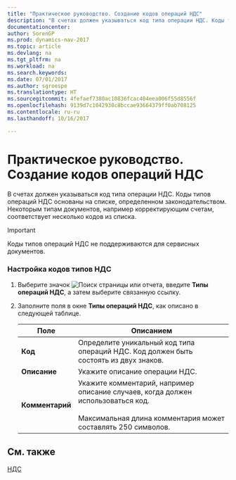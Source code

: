 ```yaml
---
title: "Практическое руководство. Создание кодов операций НДС"
description: "В счетах должен указываться код типа операции НДС. Коды типов операций НДС основаны на списке, определенном законодательством. Некоторым типам документов, например корректирующим счетам, соответствует несколько кодов из списка."
documentationcenter: 
author: SorenGP
ms.prod: dynamics-nav-2017
ms.topic: article
ms.devlang: na
ms.tgt_pltfrm: na
ms.workload: na
ms.search.keywords: 
ms.date: 07/01/2017
ms.author: sgroespe
ms.translationtype: HT
ms.sourcegitcommit: 4fefaef7380ac10836fcac404eea006f55d8556f
ms.openlocfilehash: 9139d7c1042930c8bccae93664379ff0ab708125
ms.contentlocale: ru-ru
ms.lasthandoff: 10/16/2017

---
```

# <a name="how-to-create-vat-entry-codes"></a>Практическое руководство. Создание кодов операций НДС
В счетах должен указываться код типа операции НДС. Коды типов операций НДС основаны на списке, определенном законодательством. Некоторым типам документов, например корректирующим счетам, соответствует несколько кодов из списка.  
  
> [!IMPORTANT]  
>  Коды типов операций НДС не поддерживаются для сервисных документов.  
  
### <a name="to-set-up-vat-type-codes"></a>Настройка кодов типов НДС  
  
1.  Выберите значок ![Поиск страницы или отчета](media/ui-search/search_small.png "Значок поиска страницы или отчета"), введите **Типы операций НДС**, а затем выберите связанную ссылку.  
  
2.  Заполните поля в окне **Типы операций НДС**, как описано в следующей таблице.  
  
    |Поле|Описанием|  
    |---------------------------------|---------------------------------------|  
    |**Код**|Определите уникальный код типа операций НДС. Код должен быть состоять из двух знаков.|  
    |**Описание**|Укажите описание операции НДС.|  
    |**Комментарий**|Укажите комментарий, например описание случаев, когда должен использоваться код.<br /><br /> Максимальная длина комментария может составлять 250 символов.|  
  
## <a name="see-also"></a>См. также  
 [НДС](vat.md)
